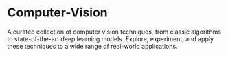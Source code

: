 # Computer-Vision
A curated collection of computer vision techniques, from classic algorithms to state-of-the-art deep learning models. Explore, experiment, and apply these techniques to a wide range of real-world applications.
